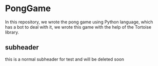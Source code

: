 # PongGame
In this repository, we wrote the pong game using Python language, which has a bot to deal with it, we wrote this game with the help of the Tortoise library.

## subheader 

this is a normal subheader for test and will be deleted soon
